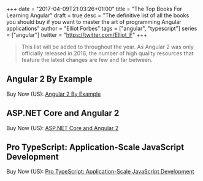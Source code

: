 +++
date = "2017-04-09T21:03:26+01:00"
title = "The Top Books For Learning Angular"
draft = true
desc = "The definitive list of all the books you should buy if you want to master the art of programming Angular applications"
author = "Elliot Forbes"
tags = ["angular", "typescript"]
series = ["angular"]
twitter = "https://twitter.com/Elliot_F"
+++

> This list will be added to throughout the year. As Angular 2 was only officially released in 2016, the number of high quality resources that feature the latest changes are few and far between.

## Angular 2 By Example

<div class="amazon-link">Buy Now (US): <a href="http://amzn.to/2j4VsHs">Angular 2 By Example</a></div>

## ASP.NET Core and Angular 2

<div class="amazon-link">Buy Now (US): <a href="http://amzn.to/2iRmvX3">ASP.NET Core and Angular 2</a></div>

## Pro TypeScript: Application-Scale JavaScript Development

<div class="amazon-link">Buy Now (US): <a href="http://amzn.to/2j50eEL">Pro TypeScript: Application-Scale JavaScript Development</a></div>